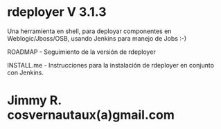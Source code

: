 # rdeployer V 3.1.3
Una herramienta en shell, para deployar componentes en Weblogic/Jboss/OSB, usando Jenkins para manejo de Jobs :-)

ROADMAP     -   Seguimiento de la versión de rdeployer

INSTALL.me  -   Instrucciones para la instalación de rdeployer en conjunto con Jenkins.

# Jimmy R. cosvernautaux(a)gmail.com

